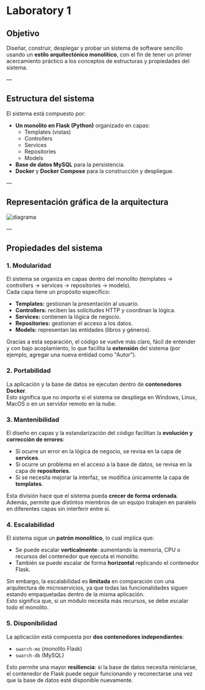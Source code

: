 # Laboratory 1

## Objetivo
Diseñar, construir, desplegar y probar un sistema de software sencillo usando un **estilo arquitectónico monolítico**, con el fin de tener un primer acercamiento práctico a los conceptos de estructuras y propiedades del sistema.

—

## Estructura del sistema

El sistema está compuesto por:
- **Un monolito en Flask (Python)** organizado en capas:
  - Templates (vistas)
  - Controllers
  - Services
  - Repositories
  - Models
- **Base de datos MySQL** para la persistencia.
- **Docker** y **Docker Compose** para la construcción y despliegue.

—

##  Representación gráfica de la arquitectura
![diagrama](/diagrama.drawio.png)

—

## Propiedades del sistema

### 1. **Modularidad**
El sistema se organiza en capas dentro del monolito (templates → controllers → services → repositories → models).  
Cada capa tiene un propósito específico:
- **Templates:** gestionan la presentación al usuario.  
- **Controllers:** reciben las solicitudes HTTP y coordinan la lógica.  
- **Services:** contienen la lógica de negocio.  
- **Repositories:** gestionan el acceso a los datos.  
- **Models:** representan las entidades (libros y géneros).  

Gracias a esta separación, el código se vuelve más claro, fácil de entender y con bajo acoplamiento, lo que facilita la **extensión** del sistema (por ejemplo, agregar una nueva entidad como "Autor").

### 2. **Portabilidad**
La aplicación y la base de datos se ejecutan dentro de **contenedores Docker**.  
Esto significa que no importa si el sistema se despliega en Windows, Linux, MacOS o en un servidor remoto en la nube.  

### 3. **Mantenibilidad**
El diseño en capas y la estandarización del código facilitan la **evolución y corrección de errores**:  
- Si ocurre un error en la lógica de negocio, se revisa en la capa de **services**.  
- Si ocurre un problema en el acceso a la base de datos, se revisa en la capa de **repositories**.  
- Si se necesita mejorar la interfaz, se modifica únicamente la capa de **templates**.  

Esta división hace que el sistema pueda **crecer de forma ordenada**. Además, permite que distintos miembros de un equipo trabajen en paralelo en diferentes capas sin interferir entre sí.

### 4. **Escalabilidad**
El sistema sigue un **patrón monolítico**, lo cual implica que:
- Se puede escalar **verticalmente**: aumentando la memoria, CPU o recursos del contenedor que ejecuta el monolito.  
- También se puede escalar de forma **horizontal** replicando el contenedor Flask.  

Sin embargo, la escalabilidad es **limitada** en comparación con una arquitectura de microservicios, ya que todas las funcionalidades siguen estando empaquetadas dentro de la misma aplicación.  
Esto significa que, si un módulo necesita más recursos, se debe escalar todo el monolito.

### 5. **Disponibilidad**
La aplicación está compuesta por **dos contenedores independientes**:
- `swarch-mo` (monolito Flask)  
- `swarch-db` (MySQL)  

Esto permite una mayor **resiliencia**: si la base de datos necesita reiniciarse, el contenedor de Flask puede seguir funcionando y reconectarse una vez que la base de datos esté disponible nuevamente.  
